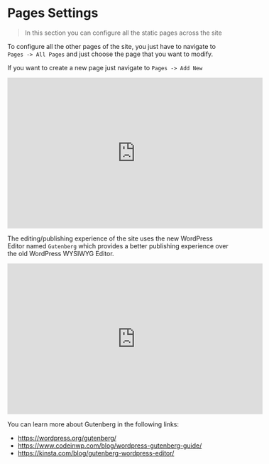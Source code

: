 


# Pages Settings

> In this section you can configure all the static pages across the site


To configure all the other pages of the site, you just have to navigate to `Pages -> All Pages` and just choose the page that you want to modify.

If you want to create a new page just navigate to `Pages -> Add New`

<iframe src="https://share.getcloudapp.com/6quLqPOZ?embed=true" width="575" height="340" style="border:none" frameborder="0" allowtransparency="true" allowfullscreen="true">              </iframe>

The editing/publishing experience of the site uses the new WordPress Editor named `Gutenberg` which provides a better publishing experience over the old WordPress WYSIWYG Editor.

<iframe src="https://share.getcloudapp.com/bLuG7wzW?embed=true" width="575" height="340" style="border:none" frameborder="0" allowtransparency="true" allowfullscreen="true">              </iframe>


You can learn more about Gutenberg in the following links:  

* https://wordpress.org/gutenberg/
* https://www.codeinwp.com/blog/wordpress-gutenberg-guide/
* https://kinsta.com/blog/gutenberg-wordpress-editor/
